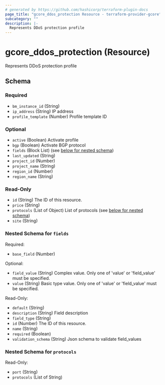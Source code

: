 ```yaml
---
# generated by https://github.com/hashicorp/terraform-plugin-docs
page_title: "gcore_ddos_protection Resource - terraform-provider-gcore"
subcategory: ""
description: |-
  Represents DDoS protection profile
---
```


# gcore_ddos_protection (Resource)

Represents DDoS protection profile



<!-- schema generated by tfplugindocs -->
## Schema

### Required

- `bm_instance_id` (String)
- `ip_address` (String) IP address
- `profile_template` (Number) Profile template ID

### Optional

- `active` (Boolean) Activate profile
- `bgp` (Boolean) Activate BGP protocol
- `fields` (Block List) (see [below for nested schema](#nestedblock--fields))
- `last_updated` (String)
- `project_id` (Number)
- `project_name` (String)
- `region_id` (Number)
- `region_name` (String)

### Read-Only

- `id` (String) The ID of this resource.
- `price` (String)
- `protocols` (List of Object) List of protocols (see [below for nested schema](#nestedatt--protocols))
- `site` (String)

<a id="nestedblock--fields"></a>
### Nested Schema for `fields`

Required:

- `base_field` (Number)

Optional:

- `field_value` (String) Complex value. Only one of 'value' or 'field_value' must be specified.
- `value` (String) Basic type value. Only one of 'value' or 'field_value' must be specified.

Read-Only:

- `default` (String)
- `description` (String) Field description
- `field_type` (String)
- `id` (Number) The ID of this resource.
- `name` (String)
- `required` (Boolean)
- `validation_schema` (String) Json schema to validate field_values


<a id="nestedatt--protocols"></a>
### Nested Schema for `protocols`

Read-Only:

- `port` (String)
- `protocols` (List of String)

